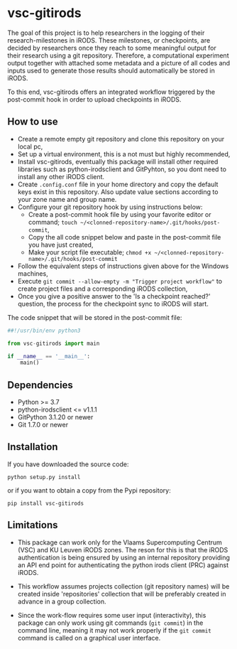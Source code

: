 # vsc-gitirods

The goal of this project is to help researchers in the logging of their research-milestones in iRODS. These milestones, or checkpoints, are decided by researchers once they reach to some meaningful output for their research using a git repository. Therefore, a computational experiment output together with attached some metadata and a picture of all codes and inputs used to generate those results should automatically be stored in iRODS.

To this end, vsc-gitirods offers an integrated workflow triggered by the post-commit hook in order to upload checkpoints in iRODS. 

## How to use

- Create a remote empty git repository and clone this repository on your local pc,
- Set up a virtual environment, this is a not must but highly recommended,
- Install vsc-gitirods, eventually this package will install other required libraries such as python-irodsclient and GitPyhton, so you dont need to install any other iRODS client.
- Create `.config.conf` file in your home directory and copy the default keys exist in this repository. Also update value sections according to your zone name and group name.
- Configure your git repository hook by using instructions below:
    * Create a post-commit hook file by using your favorite editor or command; `touch ~/<clonned-repository-name>/.git/hooks/post-commit`,
    * Copy the all code snippet below and paste in the post-commit file you have just created,
    * Make your script file executable; `chmod +x ~/<clonned-repository-name>/.git/hooks/post-commit`
- Follow the equivalent steps of instructions given above for the Windows machines,
- Execute `git commit --allow-empty -m "Trigger project workflow"` to create project files and a corresponding iRODS collection,
- Once you give a positive answer to the 'Is a checkpoint reached?' question, the process for the checkpoint sync to iRODS will start.


The code snippet that will be stored in the post-commit file:

```python
##!/usr/bin/env python3

from vsc-gitirods import main

if __name__ == '__main__':
    main()
```


## Dependencies

- Python >= 3.7
- python-irodsclient <= v1.1.1
- GitPython 3.1.20 or newer
- Git 1.7.0 or newer

## Installation

If you have downloaded the source code:

    python setup.py install

or if you want to obtain a copy from the Pypi repository:

    pip install vsc-gitirods

## Limitations

- This package can work only for the Vlaams Supercomputing Centrum (VSC) and KU Leuven iRODS zones. The reson for this is that the iRODS authentication is being ensured by using an internal repository providing an API end point for authenticating the python irods client (PRC) against iRODS.

- This workflow assumes projects collection (git repository names) will be created inside 'repositories' collection that will be preferably created in advance in a group collection.

- Since the work-flow requires some user input (interactivity), this package can only work using git commands (`git commit`) in the command line, meaning it may not work properly if the `git commit` command is called on a graphical user interface.
